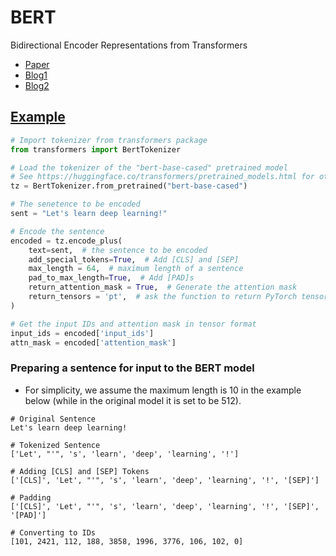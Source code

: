 # BERT
Bidirectional Encoder Representations from Transformers
- [Paper](https://arxiv.org/pdf/1810.04805.pdf)
- [Blog1](https://huggingface.co/blog/bert-101)
- [Blog2](https://jalammar.github.io/illustrated-bert/)

## [Example](https://albertauyeung.github.io/2020/06/19/bert-tokenization.html/)
```python
# Import tokenizer from transformers package
from transformers import BertTokenizer

# Load the tokenizer of the "bert-base-cased" pretrained model
# See https://huggingface.co/transformers/pretrained_models.html for other models
tz = BertTokenizer.from_pretrained("bert-base-cased")

# The senetence to be encoded
sent = "Let's learn deep learning!"

# Encode the sentence
encoded = tz.encode_plus(
    text=sent,  # the sentence to be encoded
    add_special_tokens=True,  # Add [CLS] and [SEP]
    max_length = 64,  # maximum length of a sentence
    pad_to_max_length=True,  # Add [PAD]s
    return_attention_mask = True,  # Generate the attention mask
    return_tensors = 'pt',  # ask the function to return PyTorch tensors
)

# Get the input IDs and attention mask in tensor format
input_ids = encoded['input_ids']
attn_mask = encoded['attention_mask']
```
### Preparing a sentence for input to the BERT model
- For simplicity, we assume the maximum length is 10 in the example below (while in the original model it is set to be 512).
```
# Original Sentence
Let's learn deep learning!

# Tokenized Sentence
['Let', "'", 's', 'learn', 'deep', 'learning', '!']

# Adding [CLS] and [SEP] Tokens
['[CLS]', 'Let', "'", 's', 'learn', 'deep', 'learning', '!', '[SEP]']

# Padding
['[CLS]', 'Let', "'", 's', 'learn', 'deep', 'learning', '!', '[SEP]', '[PAD]']

# Converting to IDs
[101, 2421, 112, 188, 3858, 1996, 3776, 106, 102, 0]
```
